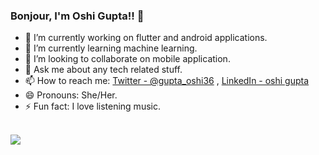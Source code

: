 ### Bonjour, I'm Oshi Gupta!! 👋

- 🔭 I’m currently working on flutter and android applications.
- 🌱 I’m currently learning machine learning.
- 👯 I’m looking to collaborate on mobile application.
- 💬 Ask me about any tech related stuff.
- 📫 How to reach me:  [Twitter - @gupta_oshi36](https://twitter.com/gupta_oshi36)  ,  [LinkedIn - oshi gupta](https://www.linkedin.com/in/oshi-gupta-512716178/) 
- 😄 Pronouns: She/Her.
- ⚡ Fun fact: I love listening music.

<br>
<img src = "https://github-readme-stats.vercel.app/api?username=oshi36&&show_icons=true&title_color=ffffff&icon_color=bb2acf&text_color=daf7dc&bg_color=191919">
